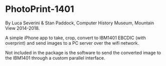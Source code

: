 # PhotoPrint-1401
By Luca Severini & Stan Paddock, Computer History Museum, Mountain View 2014-2018.

A simple iPhone app to take, crop, convert to IBM1401 EBCDIC (with overprint) and send images to a PC server over the wifi network.

Not included in the package is the software to send the converted image to the IBM1401 through a custom parallel interface.
